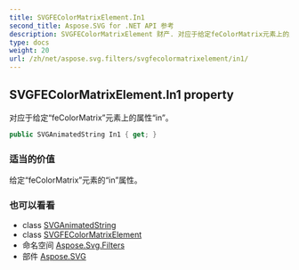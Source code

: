 ```yaml
---
title: SVGFEColorMatrixElement.In1
second_title: Aspose.SVG for .NET API 参考
description: SVGFEColorMatrixElement 财产. 对应于给定feColorMatrix元素上的属性in
type: docs
weight: 20
url: /zh/net/aspose.svg.filters/svgfecolormatrixelement/in1/
---
```

## SVGFEColorMatrixElement.In1 property

对应于给定“feColorMatrix”元素上的属性“in”。

```csharp
public SVGAnimatedString In1 { get; }
```

### 适当的价值

给定“feColorMatrix”元素的“in”属性。

### 也可以看看

* class [SVGAnimatedString](../../../aspose.svg.datatypes/svganimatedstring/)
* class [SVGFEColorMatrixElement](../)
* 命名空间 [Aspose.Svg.Filters](../../svgfecolormatrixelement/)
* 部件 [Aspose.SVG](../../../)


